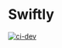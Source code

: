 # Swiftly

[![ci-dev](https://github.com/ktoda-code/swiftly/actions/workflows/ci-dev.yml/badge.svg?branch=dev)](https://github.com/ktoda-code/swiftly/actions/workflows/ci-dev.yml)